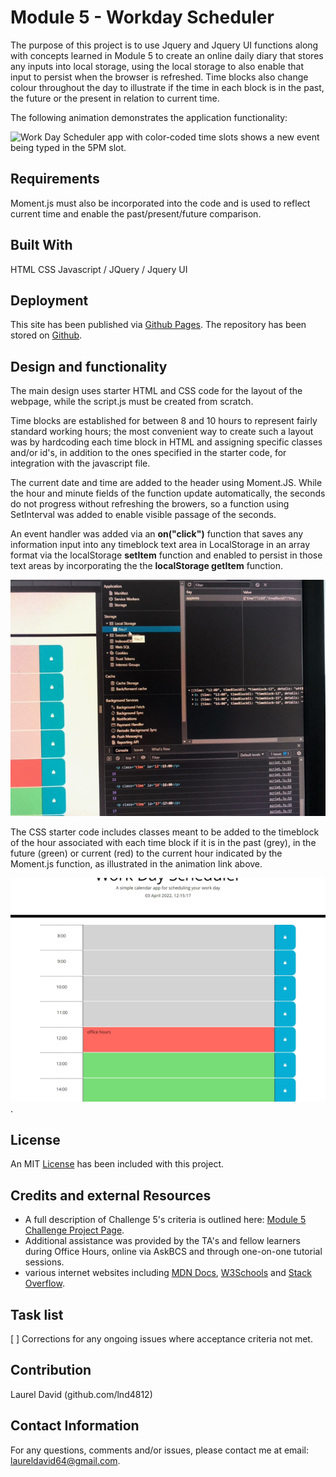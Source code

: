 # Module 5 - Workday Scheduler

The purpose of this project is to use Jquery and Jquery UI functions along with concepts learned in Module 5 to create an online daily diary that stores any inputs into local storage, using the local storage to also enable that input to persist when the browser is refreshed.  Time blocks also change colour throughout the day to illustrate if the time in each block is in the past, the future or the present in relation to current time.

The following animation demonstrates the application functionality:

![Work Day Scheduler app with color-coded time slots shows a new event being typed in the 5PM slot.](./Assets/05-third-party-apis-homework-demo.gif)

## Requirements

Moment.js must also be incorporated into the code and is used to reflect current time and enable the past/present/future comparison.

## Built With

HTML
CSS
Javascript / JQuery / Jquery UI

## Deployment

This site has been published via [Github Pages](https://lnd4812.github.io/workday-scheduler/).
The repository has been stored on [Github](https://github.com/lnd4812/workday-scheduler.git).

## Design and functionality

The main design uses starter HTML and CSS code for the layout of the webpage, while the script.js must be created from scratch.

Time blocks are established for between 8 and 10 hours to represent fairly standard working hours; the most convenient way to create such a layout was by hardcoding each time block in HTML and assigning specific classes and/or id's, in addition to the ones specified in the starter code, for integration with the javascript file.

The current date and time are added to the header using Moment.JS.  While the hour and minute fields of the function update automatically, the seconds do not progress without refreshing the browers, so a function using SetInterval was added to enable visible passage of the seconds.

An event handler was added via an **on("click")** function that saves any information input into any timeblock text area in LocalStorage in an array format via the localStorage **setItem** function and enabled to persist in those text areas by incorporating the the **localStorage getItem** function.

![image showing data saved to localStorage](assets/images/local-storage-display.jpg)

The CSS starter code includes classes meant to be added to the timeblock of the hour associated with each time block if it is in the past (grey), in the future (green) or current (red) to the current hour indicated by the Moment.js function, as illustrated in the animation link above.

![screenshot of uploaded webpage illustrating current time and time relative to it based on colours of each text area container](assets/images/workday-scheduler%20screen%20shot%20.png).

## License

An MIT [License](LICENSE.md) has been included with this project.

## Credits and external Resources

- A full description of Challenge 5's criteria is outlined here: [Module 5 Challenge Project Page](https://courses.bootcampspot.com/courses/1181/assignments/23403?module_item_id=461381).
- Additional assistance was provided by the TA's and fellow learners during Office Hours, online via AskBCS and through one-on-one tutorial sessions.
- various internet websites including [MDN Docs](https://developer.mozilla.org), [W3Schools](https://www.w3schools.com) and [Stack Overflow](https://stackoverflow.com).

## Task list

[ ] Corrections for any ongoing issues where acceptance criteria not met.

## Contribution

Laurel David (github.com/lnd4812)

## Contact Information

For any questions, comments and/or issues, please contact me at email: laureldavid64@gmail.com.
